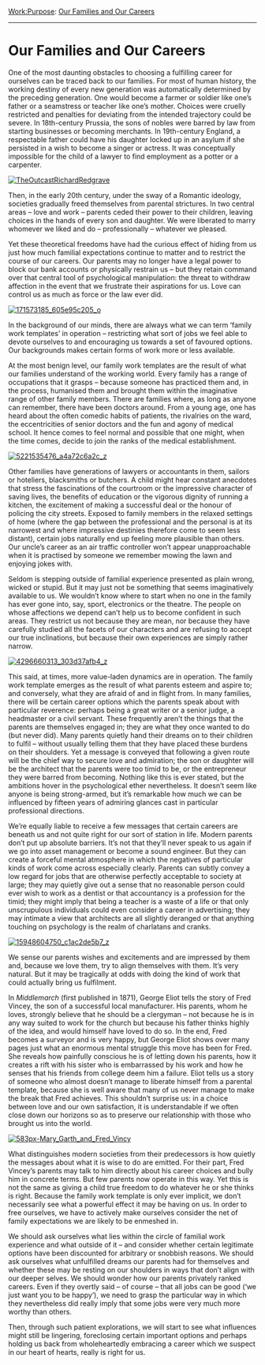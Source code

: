 [Work:](https://www.theschooloflife.com/thebookoflife/category/work/)[Purpose](https://www.theschooloflife.com/thebookoflife/category/work/purpose/): [Our Families and Our Careers](https://www.theschooloflife.com/thebookoflife/our-family-and-our-career/)

* * *

# Our Families and Our Careers

One of the most daunting obstacles to choosing&nbsp;a fulfilling career for ourselves can be traced back to our families. For most of human history, the working destiny of every new generation was automatically determined by the preceding generation. One would become a farmer or soldier like one’s father or a seamstress or teacher like one’s mother. Choices were cruelly restricted and penalties for deviating from the intended trajectory could be severe. In 18th-century Prussia, the sons of nobles were barred by law from starting businesses or becoming merchants. In 19th-century England, a respectable father could have his daughter locked up in an asylum if she persisted in a wish to become a singer or actress. It was conceptually impossible for the child of a lawyer to find employment as a potter or a carpenter.

[![TheOutcastRichardRedgrave](https://www.theschooloflife.com/thebookoflife/wp-content/uploads/2016/05/TheOutcastRichardRedgrave.jpg)](http://www.thebookoflife.org/wp-content/uploads/2016/05/TheOutcastRichardRedgrave.jpg)

Then, in the early 20th century, under the sway of a Romantic ideology, societies gradually freed themselves from parental strictures. In two central areas – love and work – parents ceded their power to their children, leaving choices in the hands of every son and daughter. We were liberated to marry whomever we liked and do – professionally – whatever we pleased.

Yet these theoretical freedoms have had the curious effect of hiding from us just how much familial expectations continue to matter and to restrict the course of our careers. Our parents may no longer have a legal power to block our bank accounts or physically restrain us – but they retain command over that central tool of psychological manipulation: the threat to withdraw affection in the event that we frustrate their aspirations for us. Love can control us as much as force or the law ever did.

[![171573185_605e95c205_o](https://www.theschooloflife.com/thebookoflife/wp-content/uploads/2016/05/171573185_605e95c205_o.jpg)](http://www.thebookoflife.org/wp-content/uploads/2016/05/171573185_605e95c205_o.jpg)

In the background of our minds, there are always what we can term ‘family work templates’ in operation – restricting what sort of jobs we feel able to devote ourselves to and encouraging us towards a set of favoured options. Our backgrounds makes certain forms of work more or less available.

At the most benign level, our family work templates are the result of what our families understand of the working world. Every family has a range of occupations that it grasps – because someone has practiced them and, in the process, humanised them and brought them within the imaginative range of other family members. There are families where, as long as anyone can remember, there have been doctors around. From a young age, one has heard about the often comedic habits of patients, the rivalries on the ward, the eccentricities of senior doctors and the fun and agony of medical school. It hence comes to feel normal and possible that one might, when the time comes, decide to join the ranks of the medical establishment.

[![5221535476_a4a72c6a2c_z](https://www.theschooloflife.com/thebookoflife/wp-content/uploads/2016/05/5221535476_a4a72c6a2c_z.jpg)](http://www.thebookoflife.org/wp-content/uploads/2016/05/5221535476_a4a72c6a2c_z.jpg)

Other families have generations of lawyers or accountants in them, sailors or hoteliers, blacksmiths or butchers. A child might hear constant anecdotes that stress the fascinations of the courtroom or the impressive character of saving lives, the benefits of education or the vigorous dignity of running a kitchen, the excitement of making a successful deal or the honour of policing the city streets. Exposed to family members in the relaxed settings of home (where the gap between the professional and the personal is at its narrowest and where impressive destinies therefore come to seem less distant), certain jobs naturally end up feeling more plausible than others. Our uncle’s career as an air traffic controller won’t appear unapproachable when it is practised by someone we remember mowing the lawn and enjoying jokes with.

Seldom is stepping outside of familial experience presented as plain wrong, wicked or stupid. But it may just not be something that seems imaginatively available to us. We wouldn’t know where to start when no one in the family has ever gone into, say, sport, electronics or the theatre. The people on whose affections we depend can’t help us to become confident in such areas. They restrict us not because they are mean, nor because they have carefully studied all the facets of our characters and are refusing to accept our true inclinations, but because their own experiences are simply rather narrow.

[![4296660313_303d37afb4_z](https://www.theschooloflife.com/thebookoflife/wp-content/uploads/2016/05/4296660313_303d37afb4_z.jpg)](http://www.thebookoflife.org/wp-content/uploads/2016/05/4296660313_303d37afb4_z.jpg)

This said, at times, more value-laden dynamics are in operation. The family work template emerges as the result of what parents esteem and aspire to; and conversely, what they are afraid of and in flight from. In many families, there will be certain career options which the parents speak about with particular reverence: perhaps being a great writer or a senior judge, a headmaster or a civil servant. These frequently aren’t the things that the parents are themselves engaged in; they are what they once wanted to do (but never did). Many parents quietly hand their dreams on to their children to fulfil – without usually telling them that they have placed these burdens on their shoulders. Yet a message is conveyed that following a given route will be the chief way to secure love and admiration; the son or daughter will be the architect that the parents were too timid to be, or the entrepreneur they were barred from becoming. Nothing like this is ever stated, but the ambitions hover in the psychological ether nevertheless. It doesn’t seem like anyone is being strong-armed, but it’s remarkable how much we can be influenced by&nbsp;fifteen years of admiring glances cast in particular professional directions.

We’re equally liable to receive a few messages that certain careers are beneath us and not quite right for our sort of station in life. Modern parents don’t put up absolute barriers. It’s not that they’ll never speak to us again if we go into asset management or become a sound engineer. But they can create a forceful mental atmosphere in which the negatives of particular kinds of work come across especially clearly. Parents can subtly convey a low regard for jobs that are otherwise perfectly acceptable to society at large; they may quietly give out a sense that no reasonable person could ever wish to work as a dentist or that accountancy is a profession for the timid; they might imply that being a teacher is a waste of a life or that only unscrupulous individuals could even consider a career in advertising; they may intimate a view that architects are all slightly deranged or that anything touching on psychology is the realm of charlatans and cranks.

[![15948604750_c1ac2de5b7_z](https://www.theschooloflife.com/thebookoflife/wp-content/uploads/2016/05/15948604750_c1ac2de5b7_z.jpg)](http://www.thebookoflife.org/wp-content/uploads/2016/05/15948604750_c1ac2de5b7_z.jpg)

We sense our parents wishes and excitements and are impressed by them and, because we love them, try to align themselves with them. It’s very natural. But it may be tragically at odds with doing the kind of work that could actually bring us fulfilment.

In _Middlemarch_ (first published in 1871), George Eliot tells the story of Fred Vincey, the son of a successful local manufacturer. His parents, whom he loves, strongly believe that he should be a clergyman – not because he is in any way suited to work for the church&nbsp;but because his father thinks highly of the idea,&nbsp;and would himself have loved to do so. In the end, Fred becomes a surveyor and is very happy, but George Eliot shows over many pages just what an enormous mental struggle this move has been for Fred. She reveals how painfully conscious he is of letting down his parents, how it creates a rift with his sister who is embarrassed by his work and how he senses that his friends from college deem him a&nbsp;failure. Eliot tells us a story of someone who almost doesn’t manage to liberate himself from a parental template, because she is well aware that many of us never manage to make the break that Fred achieves. This shouldn’t surprise us: in a choice between love and our own satisfaction, it is understandable if we often close down our horizons so as to preserve our relationship with those who brought us into the world.

[![583px-Mary_Garth_and_Fred_Vincy](https://www.theschooloflife.com/thebookoflife/wp-content/uploads/2016/05/583px-Mary_Garth_and_Fred_Vincy.jpg)](http://www.thebookoflife.org/wp-content/uploads/2016/05/583px-Mary_Garth_and_Fred_Vincy.jpg)

What distinguishes modern societies from their predecessors is how quietly the messages about what it is wise to do are emitted. For their part, Fred Vincey’s parents may talk to him directly about his career choices and bully him in concrete terms. But few parents now operate in this way. Yet this is not the same as giving a child true freedom to do whatever he or she thinks is right. Because the family work template is only ever implicit, we don’t necessarily see what a powerful effect it may be having on us. In order to free ourselves, we have to actively make ourselves consider the net of family expectations we are likely to be enmeshed in.

We should ask ourselves what lies within the circle of familial work experience and what outside of it – and consider whether certain legitimate options have been discounted for arbitrary or snobbish reasons. We should ask ourselves what unfulfilled dreams our parents had for themselves and whether these may be resting on our shoulders in ways that don’t align with our deeper selves. We should wonder how our parents privately ranked careers. Even if they overtly said – of course – that all jobs can be good (‘we just want you to be happy’), we need to grasp the particular way in which they nevertheless did really imply that some jobs were very much more worthy than others.

Then, through such patient explorations, we will start to see what influences might still be lingering, foreclosing certain important options and perhaps holding us back from wholeheartedly embracing a career which we suspect in our heart of hearts, really is right for us. &nbsp;&nbsp;
